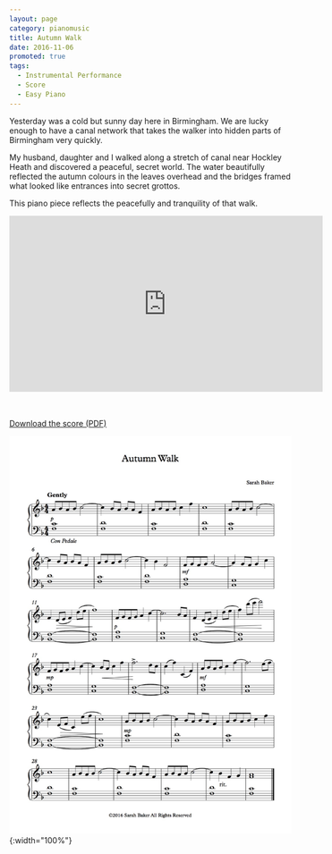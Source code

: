 ```yaml
---
layout: page
category: pianomusic
title: Autumn Walk
date: 2016-11-06
promoted: true
tags:
  - Instrumental Performance
  - Score
  - Easy Piano
---
```


Yesterday was a cold but sunny day here in Birmingham. We are lucky enough to have a canal network that takes the walker into hidden parts of Birmingham very quickly. 

My husband, daughter and I walked along a stretch of canal near Hockley Heath and discovered a peaceful, secret world. The water beautifully reflected the autumn colours in the leaves overhead and the bridges framed what looked like entrances into secret grottos.

This piano piece reflects the peacefully and tranquility of that walk.

<iframe width="560" height="315" src="https://www.youtube.com/embed/OJfpvy0uoBo" frameborder="0" allowfullscreen></iframe>

&nbsp;

[Download the score (PDF)](/public/files/autumn-walk.pdf)

![Afternoon Thoughts score example](/public/images/scores/autumn-walk.jpg){:width="100%"}